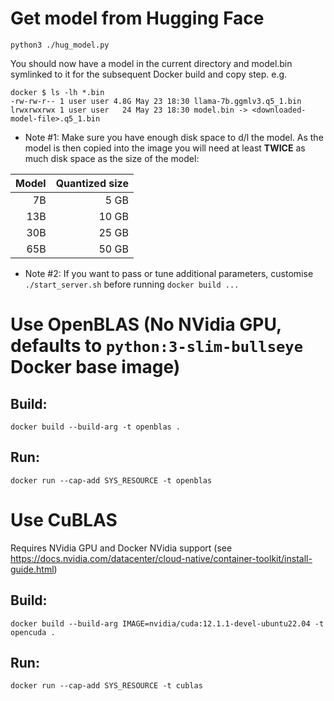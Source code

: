 # Get model from Hugging Face
`python3 ./hug_model.py`

You should now have a model in the current directory and model.bin symlinked to it for the subsequent Docker build and copy step. e.g.
```
docker $ ls -lh *.bin
-rw-rw-r-- 1 user user 4.8G May 23 18:30 llama-7b.ggmlv3.q5_1.bin
lrwxrwxrwx 1 user user   24 May 23 18:30 model.bin -> <downloaded-model-file>.q5_1.bin
```
- Note #1: Make sure you have enough disk space to d/l the model. As the model is then copied into the image you will need at least
**TWICE** as much disk space as the size of the model:

| Model |  Quantized size |
|------:|----------------:|
|    7B |            5 GB |
|   13B |           10 GB |
|   30B |           25 GB |
|   65B |           50 GB |

- Note #2: If you want to pass or tune additional parameters, customise `./start_server.sh` before running `docker build ...`

# Use OpenBLAS (No NVidia GPU, defaults to `python:3-slim-bullseye` Docker base image)
## Build:
`docker build --build-arg -t openblas .`
## Run:
`docker run --cap-add SYS_RESOURCE -t openblas`

# Use CuBLAS
Requires NVidia GPU and Docker NVidia support (see https://docs.nvidia.com/datacenter/cloud-native/container-toolkit/install-guide.html)
## Build:
`docker build --build-arg IMAGE=nvidia/cuda:12.1.1-devel-ubuntu22.04 -t opencuda .`
## Run:
`docker run --cap-add SYS_RESOURCE -t cublas`
